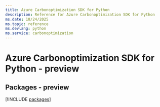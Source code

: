 ```yaml
---
title: Azure Carbonoptimization SDK for Python
description: Reference for Azure Carbonoptimization SDK for Python
ms.date: 10/24/2025
ms.topic: reference
ms.devlang: python
ms.service: carbonoptimization
---
```

# Azure Carbonoptimization SDK for Python - preview
## Packages - preview
[!INCLUDE [packages](carbonoptimization-index.md)]